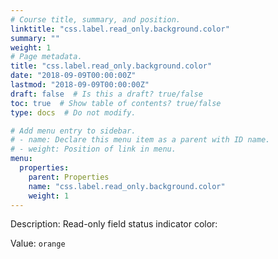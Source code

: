 ```yaml
---
# Course title, summary, and position.
linktitle: "css.label.read_only.background.color"
summary: ""
weight: 1
# Page metadata.
title: "css.label.read_only.background.color"
date: "2018-09-09T00:00:00Z"
lastmod: "2018-09-09T00:00:00Z"
draft: false  # Is this a draft? true/false
toc: true  # Show table of contents? true/false
type: docs  # Do not modify.

# Add menu entry to sidebar.
# - name: Declare this menu item as a parent with ID name.
# - weight: Position of link in menu.
menu:
  properties:
    parent: Properties
    name: "css.label.read_only.background.color"
    weight: 1
---
```


Description: Read-only field status indicator color:


Value: `orange`